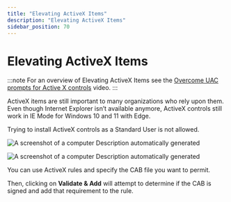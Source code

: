 ```yaml
---
title: "Elevating ActiveX Items"
description: "Elevating ActiveX Items"
sidebar_position: 70
---
```


# Elevating ActiveX Items

:::note
For an overview of Elevating ActiveX Items see the
[Overcome UAC prompts for Active X controls](/docs/endpointpolicymanager/components/endpointprivilegemanager/videolearningcenter/basicsandgettingstarted/uacpromptsactivex.md) video.
:::


ActiveX items are still important to many organizations who rely upon them. Even though Internet
Explorer isn’t available anymore, ActiveX controls still work in IE Mode for Windows 10 and 11 with
Edge.

Trying to install ActiveX controls as a Standard User is not allowed.

![A screenshot of a computer Description automatically generated](/images/endpointpolicymanager/leastprivilege/elevate/elevating_activex_items.webp)

![A screenshot of a computer Description automatically generated](/images/endpointpolicymanager/leastprivilege/elevate/elevating_activex_items_1.webp)

You can use ActiveX rules and specify the CAB file you want to permit.

Then, clicking on **Validate & Add** will attempt to determine if the CAB is signed and add that
requirement to the rule.
